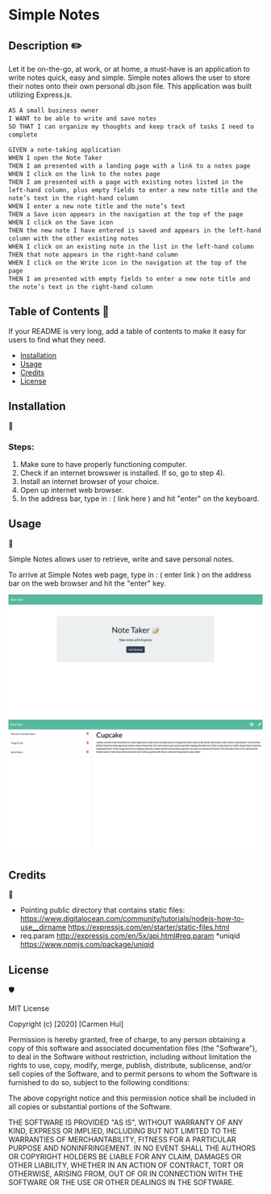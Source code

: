 # Simple Notes

## Description ✏️

Let it be on-the-go, at work, or at home, a must-have is an application to write notes quick, easy and simple. Simple notes allows the user to store their notes onto their own personal db.json file. This application was built utilizing Express.js.

```
AS A small business owner
I WANT to be able to write and save notes
SO THAT I can organize my thoughts and keep track of tasks I need to complete
```
```
GIVEN a note-taking application
WHEN I open the Note Taker
THEN I am presented with a landing page with a link to a notes page
WHEN I click on the link to the notes page
THEN I am presented with a page with existing notes listed in the left-hand column, plus empty fields to enter a new note title and the note’s text in the right-hand column
WHEN I enter a new note title and the note’s text
THEN a Save icon appears in the navigation at the top of the page
WHEN I click on the Save icon
THEN the new note I have entered is saved and appears in the left-hand column with the other existing notes
WHEN I click on an existing note in the list in the left-hand column
THEN that note appears in the right-hand column
WHEN I click on the Write icon in the navigation at the top of the page
THEN I am presented with empty fields to enter a new note title and the note’s text in the right-hand column
```

## Table of Contents 📜

If your README is very long, add a table of contents to make it easy for users to find what they need.

* [Installation](#installation)
* [Usage](#usage)
* [Credits](#credits)
* [License](#license)


## Installation 
💾

### Steps:

1) Make sure to have properly functioning computer.
2) Check if an internet browswer is installed. If so, go to step 4).
3) Install an internet browser of your choice. 
4) Open up internet web browser.
5) In the address bar, type in : ( link here ) and hit "enter" on the keyboard.


## Usage 
🔧

Simple Notes allows user to retrieve, write and save personal notes.

To arrive at Simple Notes web page, type in :  ( enter link ) on the address bar on the web browser and hit the "enter" key.

![Simple Notes Home Screenshot](public/assets/index.png)
![Simple Notes, Notes Page Screenshot](public/assets/notes_page.png)

## Credits 
📣

* Pointing public directory that contains static files:
    https://www.digitalocean.com/community/tutorials/nodejs-how-to-use__dirname
    https://expressjs.com/en/starter/static-files.html
* req.param
    http://expressjs.com/en/5x/api.html#req.param
*uniqid
    https://www.npmjs.com/package/uniqid



## License 
🛡️

MIT License

Copyright (c) [2020] [Carmen Hui]

Permission is hereby granted, free of charge, to any person obtaining a copy
of this software and associated documentation files (the "Software"), to deal
in the Software without restriction, including without limitation the rights
to use, copy, modify, merge, publish, distribute, sublicense, and/or sell
copies of the Software, and to permit persons to whom the Software is
furnished to do so, subject to the following conditions:

The above copyright notice and this permission notice shall be included in all
copies or substantial portions of the Software.

THE SOFTWARE IS PROVIDED "AS IS", WITHOUT WARRANTY OF ANY KIND, EXPRESS OR
IMPLIED, INCLUDING BUT NOT LIMITED TO THE WARRANTIES OF MERCHANTABILITY,
FITNESS FOR A PARTICULAR PURPOSE AND NONINFRINGEMENT. IN NO EVENT SHALL THE
AUTHORS OR COPYRIGHT HOLDERS BE LIABLE FOR ANY CLAIM, DAMAGES OR OTHER
LIABILITY, WHETHER IN AN ACTION OF CONTRACT, TORT OR OTHERWISE, ARISING FROM,
OUT OF OR IN CONNECTION WITH THE SOFTWARE OR THE USE OR OTHER DEALINGS IN THE
SOFTWARE.


